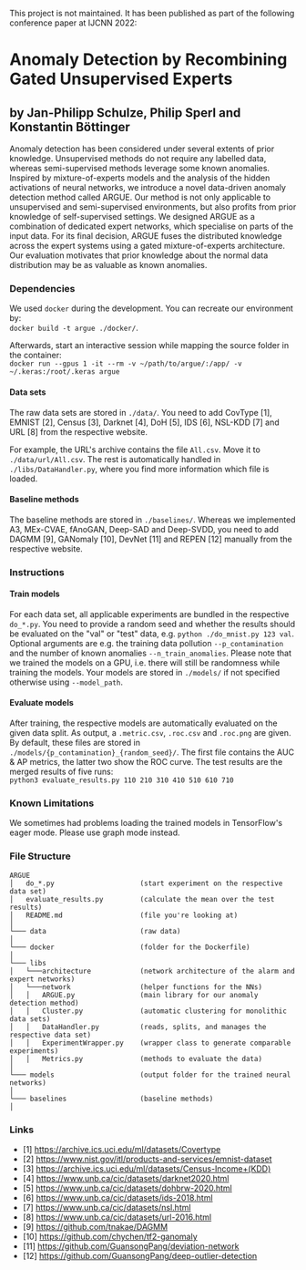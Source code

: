 This project is not maintained.
It has been published as part of the following conference paper at IJCNN 2022:
# Anomaly Detection by Recombining Gated Unsupervised Experts
## by Jan-Philipp Schulze, Philip Sperl and Konstantin Böttinger

Anomaly detection has been considered under several extents of prior knowledge.
Unsupervised methods do not require any labelled data, whereas semi-supervised methods leverage some known anomalies.
Inspired by mixture-of-experts models and the analysis of the hidden activations of neural networks, we introduce a novel data-driven anomaly detection method called ARGUE.
Our method is not only applicable to unsupervised and semi-supervised environments, but also profits from prior knowledge of self-supervised settings.
We designed ARGUE as a combination of dedicated expert networks, which specialise on parts of the input data.
For its final decision, ARGUE fuses the distributed knowledge across the expert systems using a gated mixture-of-experts architecture.
Our evaluation motivates that prior knowledge about the normal data distribution may be as valuable as known anomalies.

### Dependencies
We used ``docker`` during the development.
You can recreate our environment by:  
``docker build -t argue ./docker/``.

Afterwards, start an interactive session while mapping the source folder in the container:  
``docker run --gpus 1 -it --rm -v ~/path/to/argue/:/app/ -v ~/.keras:/root/.keras argue``

#### Data sets
The raw data sets are stored in ``./data/``.
You need to add CovType [1], EMNIST [2], Census [3], Darknet [4], DoH [5], IDS [6], NSL-KDD [7] and URL [8] from the respective website.

For example, the URL's archive contains the file ``All.csv``.
Move it to ``./data/url/All.csv``.
The rest is automatically handled in ``./libs/DataHandler.py``, where you find more information which file is loaded.

#### Baseline methods
The baseline methods are stored in ``./baselines/``.
Whereas we implemented A3, MEx-CVAE, fAnoGAN, Deep-SAD and Deep-SVDD, you need to add DAGMM [9], GANomaly [10], DevNet [11] and REPEN [12] manually from the respective website.

### Instructions

#### Train models
For each data set, all applicable experiments are bundled in the respective ``do_*.py``.
You need to provide a random seed and whether the results should be evaluated on the "val" or "test" data, e.g. ``python ./do_mnist.py 123 val``.
Optional arguments are e.g. the training data pollution ``--p_contamination`` and the number of known anomalies ``--n_train_anomalies``.
Please note that we trained the models on a GPU, i.e. there will still be randomness while training the models.
Your models are stored in ``./models/`` if not specified otherwise using ``--model_path``.

#### Evaluate models
After training, the respective models are automatically evaluated on the given data split.
As output, a ``.metric.csv``, ``.roc.csv`` and ``.roc.png`` are given.
By default, these files are stored in ``./models/{p_contamination}_{random_seed}/``.
The first file contains the AUC & AP metrics, the latter two show the ROC curve.
The test results are the merged results of five runs:  
``python3 evaluate_results.py 110 210 310 410 510 610 710``

### Known Limitations
We sometimes had problems loading the trained models in TensorFlow's eager mode.
Please use graph mode instead.

### File Structure
```
ARGUE
│   do_*.py                     (start experiment on the respective data set)
│   evaluate_results.py         (calculate the mean over the test results)
│   README.md                   (file you're looking at)
│
└─── data                       (raw data)
│
└─── docker                     (folder for the Dockerfile)
│
└─── libs
│   └───architecture            (network architecture of the alarm and expert networks)
│   └───network                 (helper functions for the NNs)
│   │   ARGUE.py                (main library for our anomaly detection method)
│   │   Cluster.py              (automatic clustering for monolithic data sets)
│   │   DataHandler.py          (reads, splits, and manages the respective data set)
│   │   ExperimentWrapper.py    (wrapper class to generate comparable experiments)
│   │   Metrics.py              (methods to evaluate the data)
│
└─── models                     (output folder for the trained neural networks)
│
└─── baselines                  (baseline methods)
│
```

### Links
* [1] https://archive.ics.uci.edu/ml/datasets/Covertype
* [2] https://www.nist.gov/itl/products-and-services/emnist-dataset
* [3] https://archive.ics.uci.edu/ml/datasets/Census-Income+(KDD)
* [4] https://www.unb.ca/cic/datasets/darknet2020.html
* [5] https://www.unb.ca/cic/datasets/dohbrw-2020.html
* [6] https://www.unb.ca/cic/datasets/ids-2018.html
* [7] https://www.unb.ca/cic/datasets/nsl.html
* [8] https://www.unb.ca/cic/datasets/url-2016.html
* [9] https://github.com/tnakae/DAGMM
* [10] https://github.com/chychen/tf2-ganomaly
* [11] https://github.com/GuansongPang/deviation-network
* [12] https://github.com/GuansongPang/deep-outlier-detection
